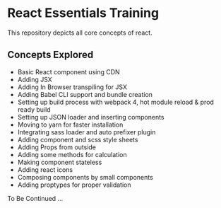 # React Essentials Training

This repository depicts all core concepts of react.

## Concepts Explored

* Basic React component using CDN  
* Adding JSX
* Adding In Browser transpiling for JSX
* Adding Babel CLI support and bundle creation
* Setting up build process with webpack 4, hot module reload & prod ready build
* Setting up JSON loader and inserting components
* Moving to yarn for faster installation
* Integrating sass loader and auto prefixer plugin
* Adding component and scss style sheets
* Adding Props from outside
* Adding some methods for calculation
* Making component stateless
* Adding react icons
* Composing components by small components
* Adding proptypes for proper validation

To Be Continued ...
